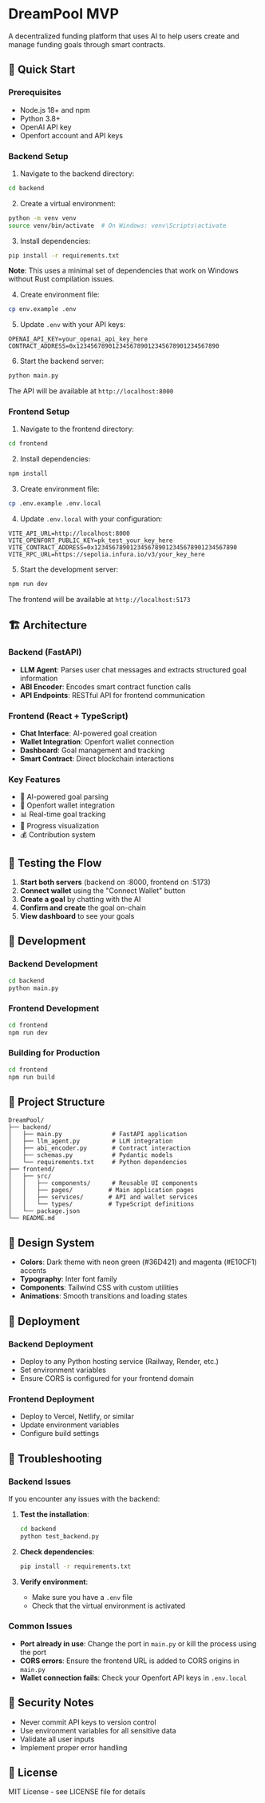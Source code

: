 # DreamPool MVP

A decentralized funding platform that uses AI to help users create and manage funding goals through smart contracts.

## 🚀 Quick Start

### Prerequisites

- Node.js 18+ and npm
- Python 3.8+
- OpenAI API key
- Openfort account and API keys

### Backend Setup

1. Navigate to the backend directory:
```bash
cd backend
```

2. Create a virtual environment:
```bash
python -m venv venv
source venv/bin/activate  # On Windows: venv\Scripts\activate
```

3. Install dependencies:
```bash
pip install -r requirements.txt
```

**Note**: This uses a minimal set of dependencies that work on Windows without Rust compilation issues.

4. Create environment file:
```bash
cp env.example .env
```

5. Update `.env` with your API keys:
```
OPENAI_API_KEY=your_openai_api_key_here
CONTRACT_ADDRESS=0x1234567890123456789012345678901234567890
```

6. Start the backend server:
```bash
python main.py
```

The API will be available at `http://localhost:8000`

### Frontend Setup

1. Navigate to the frontend directory:
```bash
cd frontend
```

2. Install dependencies:
```bash
npm install
```

3. Create environment file:
```bash
cp .env.example .env.local
```

4. Update `.env.local` with your configuration:
```
VITE_API_URL=http://localhost:8000
VITE_OPENFORT_PUBLIC_KEY=pk_test_your_key_here
VITE_CONTRACT_ADDRESS=0x1234567890123456789012345678901234567890
VITE_RPC_URL=https://sepolia.infura.io/v3/your_key_here
```

5. Start the development server:
```bash
npm run dev
```

The frontend will be available at `http://localhost:5173`

## 🏗️ Architecture

### Backend (FastAPI)
- **LLM Agent**: Parses user chat messages and extracts structured goal information
- **ABI Encoder**: Encodes smart contract function calls
- **API Endpoints**: RESTful API for frontend communication

### Frontend (React + TypeScript)
- **Chat Interface**: AI-powered goal creation
- **Wallet Integration**: Openfort wallet connection
- **Dashboard**: Goal management and tracking
- **Smart Contract**: Direct blockchain interactions

### Key Features
- 🤖 AI-powered goal parsing
- 🔗 Openfort wallet integration
- 📊 Real-time goal tracking
- 🎯 Progress visualization
- 💰 Contribution system

## 🧪 Testing the Flow

1. **Start both servers** (backend on :8000, frontend on :5173)
2. **Connect wallet** using the "Connect Wallet" button
3. **Create a goal** by chatting with the AI
4. **Confirm and create** the goal on-chain
5. **View dashboard** to see your goals

## 🔧 Development

### Backend Development
```bash
cd backend
python main.py
```

### Frontend Development
```bash
cd frontend
npm run dev
```

### Building for Production
```bash
cd frontend
npm run build
```

## 📁 Project Structure

```
DreamPool/
├── backend/
│   ├── main.py              # FastAPI application
│   ├── llm_agent.py         # LLM integration
│   ├── abi_encoder.py       # Contract interaction
│   ├── schemas.py           # Pydantic models
│   └── requirements.txt     # Python dependencies
├── frontend/
│   ├── src/
│   │   ├── components/      # Reusable UI components
│   │   ├── pages/          # Main application pages
│   │   ├── services/       # API and wallet services
│   │   └── types/          # TypeScript definitions
│   └── package.json
└── README.md
```

## 🎨 Design System

- **Colors**: Dark theme with neon green (#36D421) and magenta (#E10CF1) accents
- **Typography**: Inter font family
- **Components**: Tailwind CSS with custom utilities
- **Animations**: Smooth transitions and loading states

## 🚀 Deployment

### Backend Deployment
- Deploy to any Python hosting service (Railway, Render, etc.)
- Set environment variables
- Ensure CORS is configured for your frontend domain

### Frontend Deployment
- Deploy to Vercel, Netlify, or similar
- Update environment variables
- Configure build settings

## 🔧 Troubleshooting

### Backend Issues

If you encounter any issues with the backend:

1. **Test the installation**:
   ```bash
   cd backend
   python test_backend.py
   ```

2. **Check dependencies**:
   ```bash
   pip install -r requirements.txt
   ```

3. **Verify environment**:
   - Make sure you have a `.env` file
   - Check that the virtual environment is activated

### Common Issues

- **Port already in use**: Change the port in `main.py` or kill the process using the port
- **CORS errors**: Ensure the frontend URL is added to CORS origins in `main.py`
- **Wallet connection fails**: Check your Openfort API keys in `.env.local`

## 🔐 Security Notes

- Never commit API keys to version control
- Use environment variables for all sensitive data
- Validate all user inputs
- Implement proper error handling

## 📝 License

MIT License - see LICENSE file for details